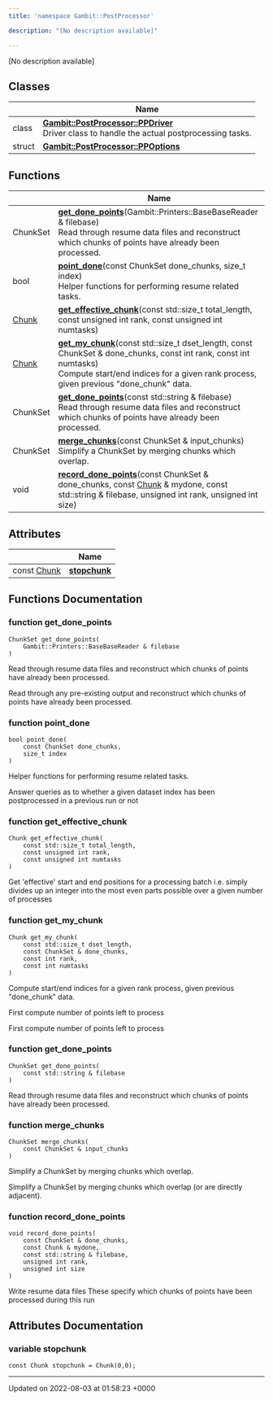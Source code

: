 ```yaml
---
title: 'namespace Gambit::PostProcessor'

description: "[No description available]"

---
```







[No description available]

## Classes

|                | Name           |
| -------------- | -------------- |
| class | **[Gambit::PostProcessor::PPDriver](/documentation/code/main/classes/classgambit_1_1postprocessor_1_1ppdriver/)** <br>Driver class to handle the actual postprocessing tasks.  |
| struct | **[Gambit::PostProcessor::PPOptions](/documentation/code/main/classes/structgambit_1_1postprocessor_1_1ppoptions/)**  |

## Functions

|                | Name           |
| -------------- | -------------- |
| ChunkSet | **[get_done_points](/documentation/code/main/namespaces/namespacegambit_1_1postprocessor/#function-get-done-points)**(Gambit::Printers::BaseBaseReader & filebase)<br>Read through resume data files and reconstruct which chunks of points have already been processed.  |
| bool | **[point_done](/documentation/code/main/namespaces/namespacegambit_1_1postprocessor/#function-point-done)**(const ChunkSet done_chunks, size_t index)<br>Helper functions for performing resume related tasks.  |
| [Chunk](/documentation/code/main/classes/structchunk/) | **[get_effective_chunk](/documentation/code/main/namespaces/namespacegambit_1_1postprocessor/#function-get-effective-chunk)**(const std::size_t total_length, const unsigned int rank, const unsigned int numtasks) |
| [Chunk](/documentation/code/main/classes/structchunk/) | **[get_my_chunk](/documentation/code/main/namespaces/namespacegambit_1_1postprocessor/#function-get-my-chunk)**(const std::size_t dset_length, const ChunkSet & done_chunks, const int rank, const int numtasks)<br>Compute start/end indices for a given rank process, given previous "done_chunk" data.  |
| ChunkSet | **[get_done_points](/documentation/code/main/namespaces/namespacegambit_1_1postprocessor/#function-get-done-points)**(const std::string & filebase)<br>Read through resume data files and reconstruct which chunks of points have already been processed.  |
| ChunkSet | **[merge_chunks](/documentation/code/main/namespaces/namespacegambit_1_1postprocessor/#function-merge-chunks)**(const ChunkSet & input_chunks)<br>Simplify a ChunkSet by merging chunks which overlap.  |
| void | **[record_done_points](/documentation/code/main/namespaces/namespacegambit_1_1postprocessor/#function-record-done-points)**(const ChunkSet & done_chunks, const [Chunk](/documentation/code/main/classes/structchunk/) & mydone, const std::string & filebase, unsigned int rank, unsigned int size) |

## Attributes

|                | Name           |
| -------------- | -------------- |
| const [Chunk](/documentation/code/main/classes/structchunk/) | **[stopchunk](/documentation/code/main/namespaces/namespacegambit_1_1postprocessor/#variable-stopchunk)**  |


## Functions Documentation

### function get_done_points

```
ChunkSet get_done_points(
    Gambit::Printers::BaseBaseReader & filebase
)
```

Read through resume data files and reconstruct which chunks of points have already been processed. 

Read through any pre-existing output and reconstruct which chunks of points have already been processed. 


### function point_done

```
bool point_done(
    const ChunkSet done_chunks,
    size_t index
)
```

Helper functions for performing resume related tasks. 

Answer queries as to whether a given dataset index has been postprocessed in a previous run or not 


### function get_effective_chunk

```
Chunk get_effective_chunk(
    const std::size_t total_length,
    const unsigned int rank,
    const unsigned int numtasks
)
```


Get 'effective' start and end positions for a processing batch i.e. simply divides up an integer into the most even parts possible over a given number of processes 


### function get_my_chunk

```
Chunk get_my_chunk(
    const std::size_t dset_length,
    const ChunkSet & done_chunks,
    const int rank,
    const int numtasks
)
```

Compute start/end indices for a given rank process, given previous "done_chunk" data. 

First compute number of points left to process

First compute number of points left to process


### function get_done_points

```
ChunkSet get_done_points(
    const std::string & filebase
)
```

Read through resume data files and reconstruct which chunks of points have already been processed. 

### function merge_chunks

```
ChunkSet merge_chunks(
    const ChunkSet & input_chunks
)
```

Simplify a ChunkSet by merging chunks which overlap. 

Simplify a ChunkSet by merging chunks which overlap (or are directly adjacent). 


### function record_done_points

```
void record_done_points(
    const ChunkSet & done_chunks,
    const Chunk & mydone,
    const std::string & filebase,
    unsigned int rank,
    unsigned int size
)
```


Write resume data files These specify which chunks of points have been processed during this run 



## Attributes Documentation

### variable stopchunk

```
const Chunk stopchunk = Chunk(0,0);
```





-------------------------------

Updated on 2022-08-03 at 01:58:23 +0000